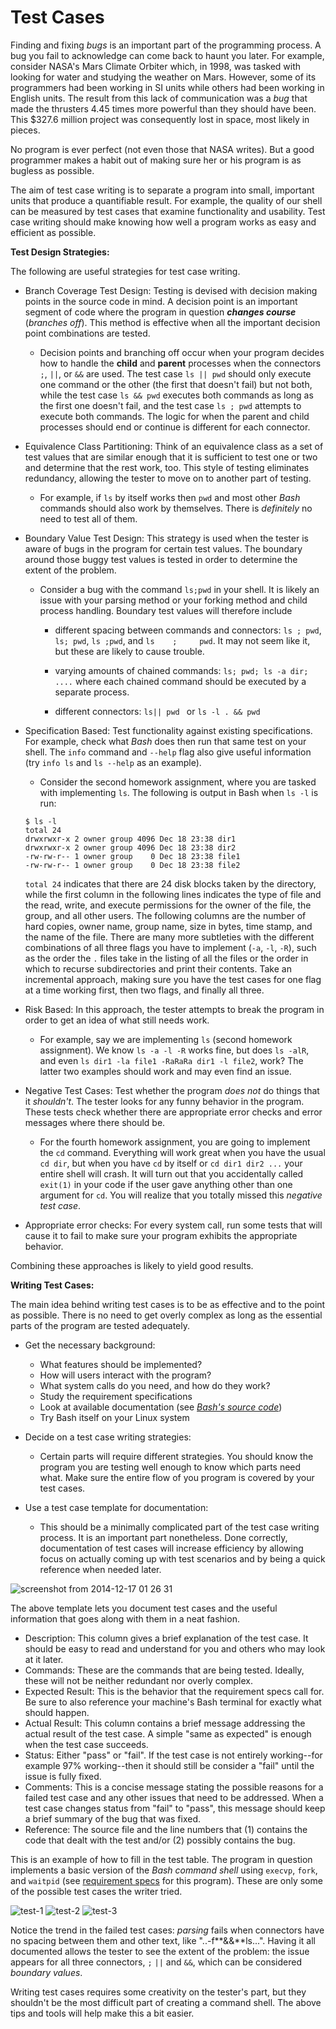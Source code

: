 Test Cases
==========


Finding and fixing _bugs_ is an important part of the programming process. 
A bug you fail to acknowledge can come back to haunt you later. 
For example, consider NASA's Mars Climate Orbiter which, in 1998, was tasked with looking for water and studying the weather on Mars. 
However, some of its programmers had been working in SI units while others had been working in English units.
The result from this lack of communication was a _bug_ that made the thrusters 4.45 times more powerful than they should have been. 
This $327.6 million project was consequently lost in space, most likely in pieces. 

No program is ever perfect (not even those that NASA writes). 
But a good programmer makes a habit out of making sure her or his program is as bugless as possible.

The aim of test case writing is to separate a program into small, important units that produce a quantifiable result. 
For example, the quality of our shell can be measured by test cases that examine functionality and usability. 
Test case writing should make knowing how well a program works as easy and efficient as possible.

**Test Design Strategies:**

The following are useful strategies for test case writing.

- Branch Coverage Test Design: Testing is devised with decision making points in the source code in mind. 
A decision point is an important segment of code where the program in question _**changes course**_ (_branches off_). 
This method is effective when all the important decision point combinations are tested.

  - Decision points and branching off occur when your program decides how to handle the **child** and **parent** processes when the connectors `;`, `||`, or `&&` are used. 
The test case `ls || pwd` should only execute one command or the other (the first that doesn't fail) but not both, while the test case `ls && pwd` executes both commands as long as the first one doesn't fail, and the test case `ls ; pwd` attempts to execute both commands. 
The logic for when the parent and child processes should end or continue is different for each connector.  

- Equivalence Class Partitioning: Think of an equivalence class as a set of test values that are similar enough that it is sufficient to test one or two and determine that the rest work, too. 
This style of testing eliminates redundancy, allowing the tester to move on to another part of testing.

  - For example, if `ls` by itself works then `pwd` and most other _Bash_ commands should also work by themselves. There is _definitely_ no need to test all of them. 

- Boundary Value Test Design: This strategy is used when the tester is aware of bugs in the program for certain test values. 
The boundary around those buggy test values is tested in order to determine the extent of the problem.

  - Consider a bug with the command `ls;pwd` in your shell. 
It is likely an issue with your parsing method or your forking method and child process handling. Boundary test values will therefore include 

    - different spacing between commands and connectors: `ls ; pwd`, `ls; pwd`, `ls ;pwd`, and `ls    ;     pwd`. 
It may not seem like it, but these are likely to cause trouble. 

    - varying amounts of chained commands: `ls; pwd; ls -a dir; ....` where each chained command should be executed by a separate process. 

    - different connectors: `ls|| pwd ` or `ls -l . && pwd` 

- Specification Based: Test functionality against existing specifications. 
For example, check what _Bash_ does then run that same test on your shell. 
The `info` command and `--help` flag also give useful information (try `info ls` and `ls --help` as an example). 

  - Consider the second homework assignment, where you are tasked with implementing `ls`. 
The following is output in Bash when `ls -l` is run:

  ```
  $ ls -l
  total 24
  drwxrwxr-x 2 owner group 4096 Dec 18 23:38 dir1
  drwxrwxr-x 2 owner group 4096 Dec 18 23:38 dir2
  -rw-rw-r-- 1 owner group    0 Dec 18 23:38 file1
  -rw-rw-r-- 1 owner group    0 Dec 18 23:38 file2
  ```

   `total 24` indicates that there are 24 disk blocks taken by the directory, while the first column in the following lines indicates the type of file and the read, write, and execute permissions for the owner of the file, the group, and all other users. 
The following columns are the number of hard copies, owner name, group name, size in bytes, time stamp, and the name of the file. 
There are many more subtleties with the different combinations of all three flags you have to implement (`-a`, `-l`, `-R`), such as the order the `.` files take in the listing of all the files or the order in which to recurse subdirectories and print their contents. 
Take an incremental approach, making sure you have the test cases for one flag at a time working first, then two flags, and finally all three. 
  

- Risk Based: In this approach, the tester attempts to break the program in order to get an idea of what still needs work.
  
  - For example, say we are implementing `ls` (second homework assignment). 
We know `ls -a -l -R` works fine, but does `ls -alR`, and even `ls dir1 -la file1 -RaRaRa dir1 -l file2`, work? The latter two examples should work and may even find an issue. 

- Negative Test Cases: Test whether the program _does not_ do things that it _shouldn't_. 
The tester looks for any funny behavior in the program. 
These tests check whether there are appropriate error checks and error messages where there should be.
  
  - For the fourth homework assignment, you are going to implement the `cd` command. 
Everything will work great when you have the usual `cd dir`, but when you have `cd` by itself or `cd dir1 dir2 ...` your entire shell will crash. 
It will turn out that you accidentally called `exit(1)` in your code if the user gave anything other than one argument for `cd`. 
You will realize that you totally missed this _negative test case_.
- Appropriate error checks: For every system call, run some tests that will cause it to fail to make sure your program exhibits the appropriate behavior.


Combining these approaches is likely to yield good results.


**Writing Test Cases:** 

The main idea behind writing test cases is to be as effective and to the point as possible. 
There is no need to get overly complex as long as the essential parts of the program are tested adequately.

- Get the necessary background:
  
  - What features should be implemented? 
  - How will users interact with the program?
  - What system calls do you need, and how do they work?
  - Study the requirement specifications
  - Look at available documentation (see _[Bash's source code](https://www.gnu.org/software/bash/)_)
  - Try Bash itself on your Linux system

- Decide on a test case writing strategies: 
  - Certain parts will require different strategies. 
You should know the program you are testing well enough to know which parts need what. 
Make sure the entire flow of you program is covered by your test cases.

- Use a test case template for documentation:
  - This should be a minimally complicated part of the test case writing process. 
It is an important part nonetheless. 
Done correctly, documentation of test cases will increase efficiency by allowing focus on actually coming up with test scenarios and by being a quick reference when needed later.

![screenshot from 2014-12-17 01 26 31](https://cloud.githubusercontent.com/assets/9201839/5469090/32cb6676-858c-11e4-99a3-2ff32a382fdb.png)

The above template lets you document test cases and the useful information that goes along with them in a neat fashion.

- Description: This column gives a brief explanation of the test case. 
It should be easy to read and understand for you and others who may look at it later.
- Commands: These are the commands that are being tested. 
Ideally, these will not be neither redundant nor overly complex.
- Expected Result: This is the behavior that the requirement specs call for. 
Be sure to also reference your machine's Bash terminal for exactly what should happen.
- Actual Result: This column contains a brief message addressing the actual result of the test case. 
A simple "same as expected" is enough when the test case succeeds. 
- Status: Either "pass" or "fail". If the test case is not entirely working--for example 97% working--then it should still be consider a "fail" until the issue is fully fixed.
- Comments: This is a concise message stating the possible reasons for a failed test case and any other issues that need to be addressed. 
When a test case changes status from "fail" to "pass", this message should keep a brief summary of the bug that was fixed.
- Reference: The source file and the line numbers that (1) contains the code that dealt with the test and/or (2) possibly contains the bug.

	
This is an example of how to fill in the test table. 
The program in question implements a basic version of the _Bash command shell_ using `execvp`, `fork`, and `waitpid` (see [requirement specs](https://github.com/mikeizbicki/ucr-cs100/blob/cs100-2014fall/assignments/hw/hw0-rshell/README.md) for this program). 
These are only some of the possible test cases the writer tried.


![test-1](https://cloud.githubusercontent.com/assets/9201839/5503021/bae61ccc-8726-11e4-9890-cfa0b788e38a.png)
![test-2](https://cloud.githubusercontent.com/assets/9201839/5503018/b73ca596-8726-11e4-8dc7-e5209c6a93f1.png)
![test-3](https://cloud.githubusercontent.com/assets/9201839/5503015/b3d547fa-8726-11e4-87a0-cfb34b3b5925.png)


Notice the trend in the failed test cases: _parsing_ fails when connectors have no spacing between them and other text, like "..-f**&&**ls...". 
Having it all documented allows the tester to see the extent of the problem: the issue appears for all three connectors, `;` `||` and `&&`, which can be considered _boundary values_.

Writing test cases requires some creativity on the tester's part, but they shouldn't be the most difficult part of creating a command shell. 
The above tips and tools will help make this a bit easier.
